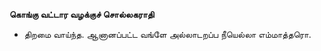 **கொங்கு வட்டார வழக்குச் சொல்லகராதி**
- திறமை வாய்ந்த. ஆனானப்பட்ட வங்ளே அல்லாடறப்ப நீயெல்லா எம்மாத்தரொ.

